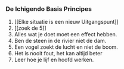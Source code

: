 ### De Ichigendo Basis Principes
  
   1) [[Elke situatie is een nieuw Uitgangspunt]]
   2) [[zoek de 5]]
   3) Alles wat je doet moet een effect hebben.
   4) Ben de steen in de rivier niet de dam. 
   5) Een vogel zoekt de lucht en niet de boom. 
   6) Het is nooit fout, het kan altijd beter
   7) Leer hoe je lijf en hoofd werken. 
       
 
 
  